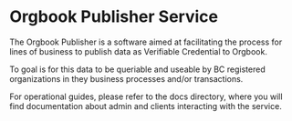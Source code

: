 # Orgbook Publisher Service

The Orgbook Publisher is a software aimed at facilitating the process for lines of business to publish data as Verifiable Credential to Orgbook.

To goal is for this data to be queriable and useable by BC registered organizations in they business processes and/or transactions.

For operational guides, please refer to the docs directory, where you will find documentation about admin and clients interacting with the service.

